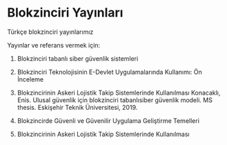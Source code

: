 # Blokzinciri Yayınları
Türkçe blokzinciri yayınlarımız

Yayınlar ve referans vermek için:

1. Blokzinciri tabanlı siber güvenlik sistemleri

2. Blokzinciri Teknolojisinin E-Devlet Uygulamalarında Kullanımı: Ön İnceleme

3. Blokzincirinin Askeri Lojistik Takip Sistemlerinde Kullanılması
Konacaklı, Enis. Ulusal güvenlik için blokzinciri tabanlısiber güvenlik modeli. MS thesis. Eskişehir Teknik Üniversitesi, 2019.

5. Blokzincirde Güvenli ve Güvenilir Uygulama Geliştirme Temelleri

6. Blokzincirinin Askeri Lojistik Takip Sistemlerinde Kullanılması
